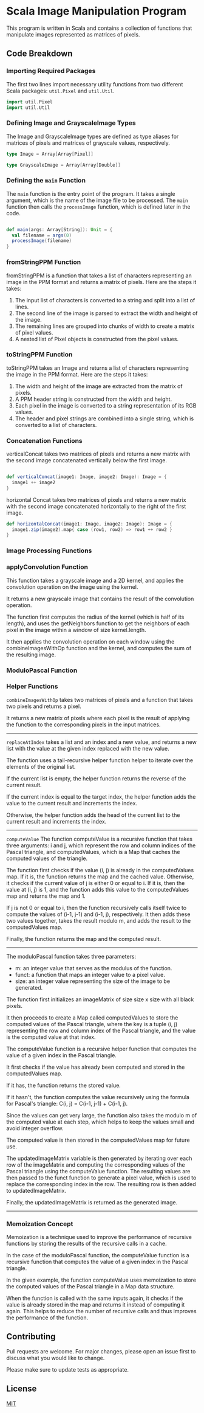 # Scala Image Manipulation Program

This program is written in Scala and contains a collection of functions that manipulate images represented as matrices of pixels.

## Code Breakdown

### Importing Required Packages

The first two lines import necessary utility functions from two different Scala packages: `util.Pixel` and `util.Util`.

```scala
import util.Pixel
import util.Util
```

### Defining Image and GrayscaleImage Types

The Image and GrayscaleImage types are defined as type aliases for matrices of pixels and matrices of grayscale values, respectively.

```scala
type Image = Array[Array[Pixel]]

type GrayscaleImage = Array[Array[Double]]
```

### Defining the `main` Function

The `main` function is the entry point of the program. It takes a single argument, which is the name of the image file to be processed. The `main` function then calls the `processImage` function, which is defined later in the code.

```scala

def main(args: Array[String]): Unit = {
  val filename = args(0)
  processImage(filename)
}
```

### fromStringPPM Function

fromStringPPM is a function that takes a list of characters representing an image in the PPM format and returns a matrix of pixels. Here are the steps it takes:

1. The input list of characters is converted to a string and split into a list of lines.
2. The second line of the image is parsed to extract the width and height of the image.
3. The remaining lines are grouped into chunks of width to create a matrix of pixel values.
4. A nested list of Pixel objects is constructed from the pixel values.

### toStringPPM Function

toStringPPM takes an Image and returns a list of characters representing the image in the PPM format. Here are the steps it takes:

1. The width and height of the image are extracted from the matrix of pixels.
2. A PPM header string is constructed from the width and height.
3. Each pixel in the image is converted to a string representation of its RGB values.
4. The header and pixel strings are combined into a single string, which is converted to a list of characters.

### Concatenation Functions

verticalConcat takes two matrices of pixels and returns a new matrix with the second image concatenated vertically below the first image.

```scala

def verticalConcat(image1: Image, image2: Image): Image = {
  image1 ++ image2
}

```

horizontal Concat takes two matrices of pixels and returns a new matrix with the second image concatenated horizontally to the right of the first image.

```scala
def horizontalConcat(image1: Image, image2: Image): Image = {
  image1.zip(image2).map{ case (row1, row2) => row1 ++ row2 }
}
```

### Image Processing Functions

### applyConvolution Function

This function takes a grayscale image and a 2D kernel, and applies
the convolution operation on the image using the kernel.

It returns a new grayscale image that contains the result of the convolution operation.

The function first computes the radius of the kernel (which is half of its length),
and uses the getNeighbors function to get the neighbors of each pixel in the image
within a window of size kernel.length.

It then applies the convolution operation on each window using the combineImagesWithOp function and the kernel, and computes the sum of the resulting image.

### ModuloPascal Function

### Helper Functions

`combineImagesWithOp` takes two matrices of pixels and a function that takes two pixels and returns a pixel.

It returns a new matrix of pixels where each pixel is the result of applying the function
to the corresponding pixels in the input matrices.

---

`replaceAtIndex` takes a list and an index and a new value,
and returns a new list with the value at the given index replaced with the new value.

The function uses a tail-recursive helper function helper to iterate over the elements of the original list.

If the current list is empty, the helper function returns the reverse of the current result.

If the current index is equal to the target index, the helper function adds the value to the current result and increments the index.

Otherwise, the helper function adds the head of the current list to the current result and increments the index.

---

`computeValue` The function computeValue is a recursive function that takes three arguments: i and j,
which represent the row and column indices of the Pascal triangle, and computedValues,
which is a Map that caches the computed values of the triangle.

The function first checks if the value (i, j) is already in the computedValues map.
If it is, the function returns the map and the cached value.
Otherwise, it checks if the current value of j is either 0 or equal to i.
If it is, then the value at (i, j) is 1, and the function adds this value to the computedValues map and returns the map and 1.

If j is not 0 or equal to i, then the function recursively calls itself twice
to compute the values of (i-1, j-1) and (i-1, j), respectively.
It then adds these two values together, takes the result modulo m, and adds the result to the computedValues map.

Finally, the function returns the map and the computed result.

---

The moduloPascal function takes three parameters:

- m: an integer value that serves as the modulus of the function.
- funct: a function that maps an integer value to a pixel value.
- size: an integer value representing the size of the image to be generated.

The function first initializes an imageMatrix of size size x size with all black pixels.

It then proceeds to create a Map called computedValues to store the computed values of the Pascal triangle, where the key is a tuple (i, j)
representing the row and column index of the Pascal triangle, and the value is the computed value at that index.

The computeValue function is a recursive helper function that computes the value of a given index in the Pascal triangle.

It first checks if the value has already been computed and stored in the computedValues map.

If it has, the function returns the stored value.

If it hasn't, the function computes the value recursively using the formula for Pascal's triangle: C(i, j) = C(i-1, j-1) + C(i-1, j).

Since the values can get very large, the function also takes the modulo m of the computed value at each step, which helps to keep the values small and avoid integer overflow.

The computed value is then stored in the computedValues map for future use.

The updatedImageMatrix variable is then generated by iterating over each row of the imageMatrix and computing the corresponding values of the Pascal triangle using the computeValue function. The resulting values are then passed to the funct function to generate a pixel value, which is used to replace the corresponding index in the row. The resulting row is then added to updatedImageMatrix.

Finally, the updatedImageMatrix is returned as the generated image.

---

### Memoization Concept

Memoization is a technique used to improve the performance of recursive functions by storing the results of the recursive calls in a cache.

In the case of the moduloPascal function, the computeValue function is a recursive function that computes the value of a given index in the Pascal triangle.

In the given example, the function computeValue uses memoization to store the computed values of the Pascal triangle in a Map data structure.

When the function is called with the same inputs again, it checks if the value is already stored in the map and returns it instead of computing it again. This helps to reduce the number of recursive calls and thus improves the performance of the function.

## Contributing

Pull requests are welcome. For major changes, please open an issue first
to discuss what you would like to change.

Please make sure to update tests as appropriate.

## License

[MIT](https://choosealicense.com/licenses/mit/)
